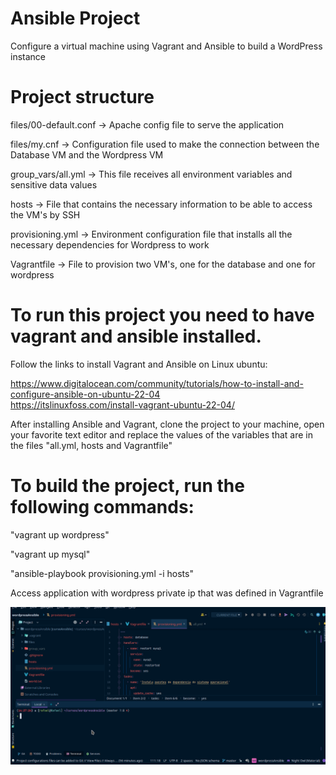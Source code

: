 # Ansible Project
Configure a virtual machine using Vagrant and Ansible to build a WordPress instance

# Project structure
files/00-default.conf -> Apache config file to serve the application

files/my.cnf -> Configuration file used to make the connection between the Database VM and the Wordpress VM

group_vars/all.yml -> This file receives all environment variables and sensitive data values

hosts -> File that contains the necessary information to be able to access the VM's by SSH

provisioning.yml -> Environment configuration file that installs all the necessary dependencies for Wordpress to work

Vagrantfile -> File to provision two VM's, one for the database and one for wordpress


# To run this project you need to have vagrant and ansible installed.
Follow the links to install Vagrant and Ansible on Linux ubuntu:

https://www.digitalocean.com/community/tutorials/how-to-install-and-configure-ansible-on-ubuntu-22-04     
https://itslinuxfoss.com/install-vagrant-ubuntu-22-04/

After installing Ansible and Vagrant, clone the project to your machine, open your favorite text editor and replace the values ​​of the variables that are in the files "all.yml, hosts and Vagrantfile"

# To build the project, run the following commands:

"vagrant up wordpress"

"vagrant up mysql"

"ansible-playbook provisioning.yml -i hosts"

Access application with wordpress private ip that was defined in Vagrantfile


![](https://github.com/rafaelb26-dv/wordpressAnsible/blob/main/Peek%2027-09-2022%2014-29.gif)



